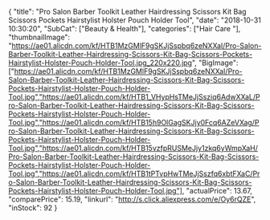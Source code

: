 {
	"title": "Pro Salon Barber Toolkit Leather Hairdressing Scissors Kit Bag Scissors Pockets Hairstylist Holster Pouch Holder Tool",
	"date": "2018-10-31 10:30:20",
	"SubCat": ["Beauty & Health"],
	"categories": ["Hair Care "],
	"thumbnailImage": "https://ae01.alicdn.com/kf/HTB1MzGMlF9gSKJjSspbq6zeNXXaI/Pro-Salon-Barber-Toolkit-Leather-Hairdressing-Scissors-Kit-Bag-Scissors-Pockets-Hairstylist-Holster-Pouch-Holder-Tool.jpg_220x220.jpg",
	"BigImage": ["https://ae01.alicdn.com/kf/HTB1MzGMlF9gSKJjSspbq6zeNXXaI/Pro-Salon-Barber-Toolkit-Leather-Hairdressing-Scissors-Kit-Bag-Scissors-Pockets-Hairstylist-Holster-Pouch-Holder-Tool.jpg","https://ae01.alicdn.com/kf/HTB1_VHypHsTMeJjSsziq6AdwXXaL/Pro-Salon-Barber-Toolkit-Leather-Hairdressing-Scissors-Kit-Bag-Scissors-Pockets-Hairstylist-Holster-Pouch-Holder-Tool.jpg","https://ae01.alicdn.com/kf/HTB15h9OlGagSKJjy0Fcq6AZeVXag/Pro-Salon-Barber-Toolkit-Leather-Hairdressing-Scissors-Kit-Bag-Scissors-Pockets-Hairstylist-Holster-Pouch-Holder-Tool.jpg","https://ae01.alicdn.com/kf/HTB15vzfpRUSMeJjy1zkq6yWmpXaH/Pro-Salon-Barber-Toolkit-Leather-Hairdressing-Scissors-Kit-Bag-Scissors-Pockets-Hairstylist-Holster-Pouch-Holder-Tool.jpg","https://ae01.alicdn.com/kf/HTB1tPTvpHwTMeJjSszfq6xbtFXaC/Pro-Salon-Barber-Toolkit-Leather-Hairdressing-Scissors-Kit-Bag-Scissors-Pockets-Hairstylist-Holster-Pouch-Holder-Tool.jpg"],
	"actualPrice": 13.67,
	"comparePrice": 15.19,
	"linkurl": "http://s.click.aliexpress.com/e/Oy6rQZE",
	"inStock": 92
}
